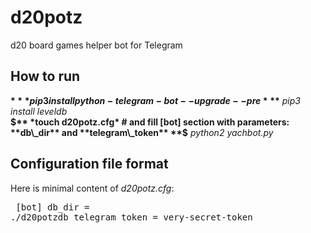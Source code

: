 # d20potz
d20 board games helper bot for Telegram

## How to run
**$** *pip3 install python-telegram-bot --upgrade --pre*
**$** *pip3 install leveldb*  
**$** *touch d20potz.cfg* # and fill [bot] section with parameters: **db\_dir** and **telegram\_token**  
**$** *python2 yachbot.py* 


## Configuration file format
Here is minimal content of *d20potz.cfg*: <pre>
[bot]
db_dir = ./d20potzdb
telegram_token = very-secret-token
</pre>
